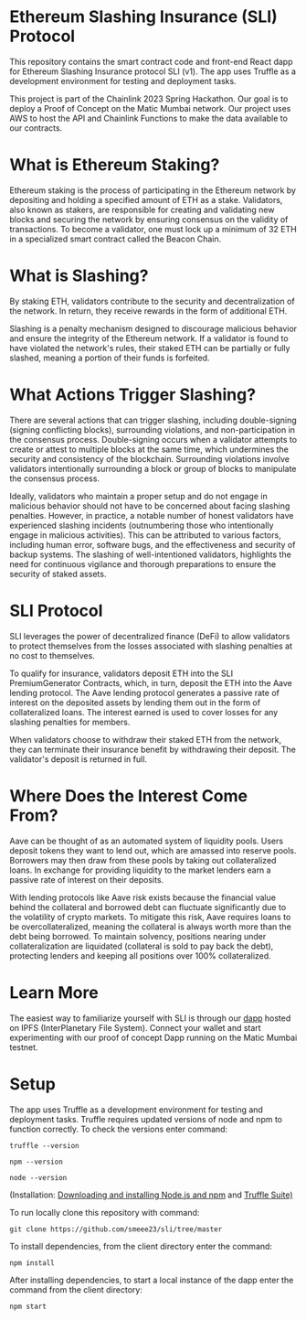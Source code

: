 # Ethereum Slashing Insurance (SLI) Protocol

This repository contains the smart contract code and front-end React dapp for Ethereum Slashing Insurance protocol SLI (v1). The app uses Truffle as a development environment for testing and deployment tasks.

This project is part of the Chainlink 2023 Spring Hackathon. Our goal is to deploy a Proof of Concept on the Matic Mumbai network. Our project uses AWS to host the API and Chainlink Functions to make the data available to our contracts.

# What is Ethereum Staking?

Ethereum staking is the process of participating in the Ethereum network by depositing and holding a specified amount of ETH as a stake. Validators, also known as stakers, are responsible for creating and validating new blocks and securing the network by ensuring consensus on the validity of transactions. To become a validator, one must lock up a minimum of 32 ETH in a specialized smart contract called the Beacon Chain.

# What is Slashing?

By staking ETH, validators contribute to the security and decentralization of the network. In return, they receive rewards in the form of additional ETH.

Slashing is a penalty mechanism designed to discourage malicious behavior and ensure the integrity of the Ethereum network. If a validator is found to have violated the network's rules, their staked ETH can be partially or fully slashed, meaning a portion of their funds is forfeited.

# What Actions Trigger Slashing?

There are several actions that can trigger slashing, including double-signing (signing conflicting blocks), surrounding violations, and non-participation in the consensus process. Double-signing occurs when a validator attempts to create or attest to multiple blocks at the same time, which undermines the security and consistency of the blockchain. Surrounding violations involve validators intentionally surrounding a block or group of blocks to manipulate the consensus process.

Ideally, validators who maintain a proper setup and do not engage in malicious behavior should not have to be concerned about facing slashing penalties. However, in practice, a notable number of honest validators have experienced slashing incidents (outnumbering those who intentionally engage in malicious activities). This can be attributed to various factors, including human error, software bugs, and the effectiveness and security of backup systems. The slashing of well-intentioned validators, highlights the need for continuous vigilance and thorough preparations to ensure the security of staked assets.

# SLI Protocol

SLI leverages the power of decentralized finance (DeFi) to allow validators to protect themselves from the losses associated with slashing penalties at no cost to themselves.

To qualify for insurance, validators deposit ETH into the SLI PremiumGenerator Contracts, which, in turn, deposit the ETH into the Aave lending protocol. The Aave lending protocol generates a passive rate of interest on the deposited assets by lending them out in the form of collateralized loans. The interest earned is used to cover losses for any slashing penalties for members.

When validators choose to withdraw their staked ETH from the network, they can terminate their insurance benefit by withdrawing their deposit. The validator's deposit is returned in full.

# Where Does the Interest Come From?

Aave can be thought of as an automated system of liquidity pools. Users deposit tokens they want to lend out, which are amassed into reserve pools. Borrowers may then draw from these pools by taking out collateralized loans. In exchange for providing liquidity to the market lenders earn a passive rate of interest on their deposits.

With lending protocols like Aave risk exists because the financial value behind the collateral and borrowed debt can fluctuate significantly due to the volatility of crypto markets. To mitigate this risk, Aave requires loans to be overcollateralized, meaning the collateral is always worth more than the debt being borrowed. To maintain solvency, positions nearing under collateralization are liquidated (collateral is sold to pay back the debt), protecting lenders and keeping all positions over 100% collateralized.

# Learn More

The easiest way to familiarize yourself with SLI is through our [dapp](tbd) hosted on IPFS (InterPlanetary File System). Connect your wallet and start experimenting with our proof of concept Dapp running on the Matic Mumbai testnet.

# Setup

The app uses Truffle as a development environment for testing and deployment tasks. Truffle requires updated versions of node and npm to function correctly. To check the versions enter command:

```
truffle --version

npm --version

node --version
```
(Installation: [Downloading and installing Node.js and npm](https://docs.npmjs.com/downloading-and-installing-node-js-and-npm) and [Truffle Suite)](https://trufflesuite.com/docs/truffle/getting-started/installation/)


To run locally clone this repository with command:

```
git clone https://github.com/smeee23/sli/tree/master
```

To install dependencies, from the client directory enter the command:

```
npm install
```

After installing dependencies, to start a local instance of the dapp enter the command from the client directory:

```
npm start
```

